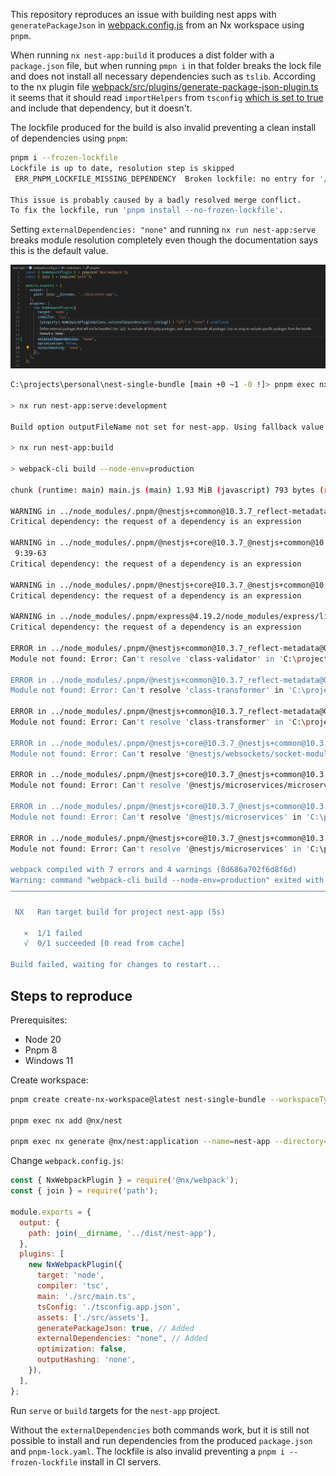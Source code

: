 This repository reproduces an issue with building nest apps with `generatePackageJson` in [webpack.config.js](./nest-app/webpack.config.js) from an Nx workspace using `pnpm`.

When running `nx nest-app:build` it produces a dist folder with a `package.json` file, but when running `pmpn i` in that folder breaks the lock file and does not install all necessary dependencies such as `tslib`. According to the nx plugin file [webpack/src/plugins/generate-package-json-plugin.ts](https://github.com/nrwl/nx/blob/fb576670889ab4496d7aa899cb78d81ab4bfcda6/packages/webpack/src/plugins/generate-package-json-plugin.ts) it seems that it should read `importHelpers` from `tsconfig` [which is set to true](./tsconfig.base.json) and include that dependency, but it doesn't.

The lockfile produced for the build is also invalid preventing a clean install of dependencies using `pnpm`:

```bash
pnpm i --frozen-lockfile
Lockfile is up to date, resolution step is skipped
 ERR_PNPM_LOCKFILE_MISSING_DEPENDENCY  Broken lockfile: no entry for '/iterare/1.2.1' in pnpm-lock.yaml

This issue is probably caused by a badly resolved merge conflict.
To fix the lockfile, run 'pnpm install --no-frozen-lockfile'.
```

Setting `externalDependencies: "none"` and running `nx run nest-app:serve` breaks module resolution completely even though the documentation says this is the default value.

![External dependencies in webpack](./externalDependencies-none.png)

```bash
C:\projects\personal\nest-single-bundle [main +0 ~1 -0 !]> pnpm exec nx run nest-app:serve

> nx run nest-app:serve:development

Build option outputFileName not set for nest-app. Using fallback value of dist\nest-app\main.js.

> nx run nest-app:build

> webpack-cli build --node-env=production

chunk (runtime: main) main.js (main) 1.93 MiB (javascript) 793 bytes (runtime) [entry] [rendered]

WARNING in ../node_modules/.pnpm/@nestjs+common@10.3.7_reflect-metadata@0.1.14_rxjs@7.8.1/node_modules/@nestjs/common/utils/load-package.util.js 9:39-59
Critical dependency: the request of a dependency is an expression

WARNING in ../node_modules/.pnpm/@nestjs+core@10.3.7_@nestjs+common@10.3.7_@nestjs+platform-express@10.3.7_reflect-metadata@0.1.14_rxjs@7.8.1/node_modules/@nestjs/core/helpers/load-adapter.js
 9:39-63
Critical dependency: the request of a dependency is an expression

WARNING in ../node_modules/.pnpm/@nestjs+core@10.3.7_@nestjs+common@10.3.7_@nestjs+platform-express@10.3.7_reflect-metadata@0.1.14_rxjs@7.8.1/node_modules/@nestjs/core/helpers/optional-require.js 6:39-59
Critical dependency: the request of a dependency is an expression

WARNING in ../node_modules/.pnpm/express@4.19.2/node_modules/express/lib/view.js 81:13-25
Critical dependency: the request of a dependency is an expression

ERROR in ../node_modules/.pnpm/@nestjs+common@10.3.7_reflect-metadata@0.1.14_rxjs@7.8.1/node_modules/@nestjs/common/pipes/validation.pipe.js 39:92-118
Module not found: Error: Can't resolve 'class-validator' in 'C:\projects\personal\nest-single-bundle\node_modules\.pnpm\@nestjs+common@10.3.7_reflect-metadata@0.1.14_rxjs@7.8.1\node_modules\@nestjs\common\pipes'

ERROR in ../node_modules/.pnpm/@nestjs+common@10.3.7_reflect-metadata@0.1.14_rxjs@7.8.1/node_modules/@nestjs/common/pipes/validation.pipe.js 43:94-122
Module not found: Error: Can't resolve 'class-transformer' in 'C:\projects\personal\nest-single-bundle\node_modules\.pnpm\@nestjs+common@10.3.7_reflect-metadata@0.1.14_rxjs@7.8.1\node_modules\@nestjs\common\pipes'

ERROR in ../node_modules/.pnpm/@nestjs+common@10.3.7_reflect-metadata@0.1.14_rxjs@7.8.1/node_modules/@nestjs/common/serializer/class-serializer.interceptor.js 25:110-138
Module not found: Error: Can't resolve 'class-transformer' in 'C:\projects\personal\nest-single-bundle\node_modules\.pnpm\@nestjs+common@10.3.7_reflect-metadata@0.1.14_rxjs@7.8.1\node_modules\@nestjs\common\serializer'

ERROR in ../node_modules/.pnpm/@nestjs+core@10.3.7_@nestjs+common@10.3.7_@nestjs+platform-express@10.3.7_reflect-metadata@0.1.14_rxjs@7.8.1/node_modules/@nestjs/core/nest-application.js 19:107-150
Module not found: Error: Can't resolve '@nestjs/websockets/socket-module' in 'C:\projects\personal\nest-single-bundle\node_modules\.pnpm\@nestjs+core@10.3.7_@nestjs+common@10.3.7_@nestjs+platform-express@10.3.7_reflect-metadata@0.1.14_rxjs@7.8.1\node_modules\@nestjs\core'

ERROR in ../node_modules/.pnpm/@nestjs+core@10.3.7_@nestjs+common@10.3.7_@nestjs+platform-express@10.3.7_reflect-metadata@0.1.14_rxjs@7.8.1/node_modules/@nestjs/core/nest-application.js 20:124-177
Module not found: Error: Can't resolve '@nestjs/microservices/microservices-module' in 'C:\projects\personal\nest-single-bundle\node_modules\.pnpm\@nestjs+core@10.3.7_@nestjs+common@10.3.7_@nestjs+platform-express@10.3.7_reflect-metadata@0.1.14_rxjs@7.8.1\node_modules\@nestjs\core'

ERROR in ../node_modules/.pnpm/@nestjs+core@10.3.7_@nestjs+common@10.3.7_@nestjs+platform-express@10.3.7_reflect-metadata@0.1.14_rxjs@7.8.1/node_modules/@nestjs/core/nest-application.js 123:120-152
Module not found: Error: Can't resolve '@nestjs/microservices' in 'C:\projects\personal\nest-single-bundle\node_modules\.pnpm\@nestjs+core@10.3.7_@nestjs+common@10.3.7_@nestjs+platform-express@10.3.7_reflect-metadata@0.1.14_rxjs@7.8.1\node_modules\@nestjs\core'

ERROR in ../node_modules/.pnpm/@nestjs+core@10.3.7_@nestjs+common@10.3.7_@nestjs+platform-express@10.3.7_reflect-metadata@0.1.14_rxjs@7.8.1/node_modules/@nestjs/core/nest-factory.js 57:120-152
Module not found: Error: Can't resolve '@nestjs/microservices' in 'C:\projects\personal\nest-single-bundle\node_modules\.pnpm\@nestjs+core@10.3.7_@nestjs+common@10.3.7_@nestjs+platform-express@10.3.7_reflect-metadata@0.1.14_rxjs@7.8.1\node_modules\@nestjs\core'

webpack compiled with 7 errors and 4 warnings (8d686a702f6d8f6d)
Warning: command "webpack-cli build --node-env=production" exited with non-zero status code
——————————————————————————————————————————————————————————————————————————————————————————————————————————————————————————————————————————————————————————————————————————————————————————————

 NX   Ran target build for project nest-app (5s)

   ×  1/1 failed
   √  0/1 succeeded [0 read from cache]

Build failed, waiting for changes to restart...
```

## Steps to reproduce

Prerequisites:

- Node 20
- Pnpm 8
- Windows 11

Create workspace:

```bash
pnpm create create-nx-workspace@latest nest-single-bundle --workspaceType=integrated --nxCloud=skip --preset=apps --defaultBase=main

pnpm exec nx add @nx/nest

pnpm exec nx generate @nx/nest:application --name=nest-app --directory=nest-app --e2eTestRunner=none --projectNameAndRootFormat=as-provided --strict=true --no-interactive
```

Change `webpack.config.js`:

```js
const { NxWebpackPlugin } = require('@nx/webpack');
const { join } = require('path');

module.exports = {
  output: {
    path: join(__dirname, '../dist/nest-app'),
  },
  plugins: [
    new NxWebpackPlugin({
      target: 'node',
      compiler: 'tsc',
      main: './src/main.ts',
      tsConfig: './tsconfig.app.json',
      assets: ['./src/assets'],
      generatePackageJson: true, // Added
      externalDependencies: "none", // Added
      optimization: false,
      outputHashing: 'none',
    }),
  ],
};

```

Run `serve` or `build` targets for the `nest-app` project.

Without the `externalDependencies` both commands work, but it is still not possible to install and run dependencies from the produced `package.json` and `pnpm-lock.yaml`. The lockfile is also invalid preventing a `pnpm i --frozen-lockfile` install in CI servers.
